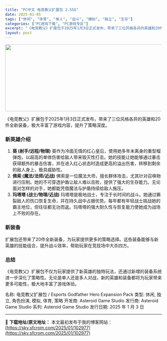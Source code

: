 ```yaml
---
title: "PC中文 电竞教父扩展包 2.55G"
date: 2025-01-05
tags: ["休闲", "体育", "单人", "战斗", "模拟", "独立", "生存"]
categories: ["PC游戏下载", "PC游戏专区"]
excerpt: "《电竞教父》扩展包于2025年1月3日正式发布，带来了三位风格各异的英雄和20件全新装备，极大丰富了游戏内容，提升了策略深度。 新英雄介绍 葵 (射手/远程/物理) 葵作为冷面无情的红心皇后，使用她多年未离身的重型榴弹炮，以超高的单体伤害给敌人带来毁灭性打击。她的技能让她能够通过暴击获得额外的暴击伤&hellip;"
layout: post
---
```


<img class="aligncenter size-full wp-image-102978" src="https://sky.sfcrom.com/wp-content/uploads/2025/01/2025010502165668.webp" alt="" width="660" height="215" />

《电竞教父》扩展包于2025年1月3日正式发布，带来了三位风格各异的英雄和20件全新装备，极大丰富了游戏内容，提升了策略深度。
<h3>新英雄介绍</h3>
<ol>
 	<li><strong>葵 (射手/远程/物理)</strong>
葵作为冷面无情的红心皇后，使用她多年未离身的重型榴弹炮，以超高的单体伤害给敌人带来毁灭性打击。她的技能让她能够通过暴击获得额外的暴击伤害，并在进入红心状态时造成更高的溢出伤害，转移到剩余的敌人身上，极具威胁性。</li>
 	<li><strong>佛索 (魔法/法师/近战)</strong>
佛索是一位魔法大师，擅长群体攻击，尤其针对召唤物进行压制。她的不可穿透护盾让敌人难以击败，提供了强大的生存能力。无论面对怎样的对手，她都能凭借魔法与护盾持续给敌人施压。</li>
 	<li><strong>玛塔塔 (战士/物理/近战)</strong>
玛塔塔是极地战士，专注于长时间的战斗。她通过撕裂敌人的伤口恢复生命，并在持久战中占据优势。每年都有年轻战士挑战她的霸主地位，但往往都无功而返。玛塔塔的强大耐久性与恢复能力使她成为战场上不败的存在。</li>
</ol>
<h3>新装备</h3>
扩展包还带来了20件全新装备，为玩家提供更多的策略选择。这些装备能够与新英雄的技能组合，提升战斗效率，帮助玩家在竞技场中大杀四方。
<h3>总结</h3>
《电竞教父》扩展包不仅为玩家提供了新英雄的独特玩法，还通过新增的装备系统进一步深化了策略性。无论是单人还是多人对战，新的英雄和装备都将为玩家带来更多可能性，极大地丰富了游戏体验。

名称: 电竞教父扩展包 / Esports Godfather Hero Expansion Pack
类型: 休闲, 独立, 角色扮演, 模拟, 体育, 策略
开发商: Asteroid Game Studio
发行商: Asteroid Game Studio
系列: Asteroid Game Studio
发行日期: 2025 年 1 月 3 日

---
📖 **下载地址/原文地址：** 本文最初发布于我的博客网站：[https://sky.sfcrom.com/2025/01/102977](https://sky.sfcrom.com/2025/01/102977)
